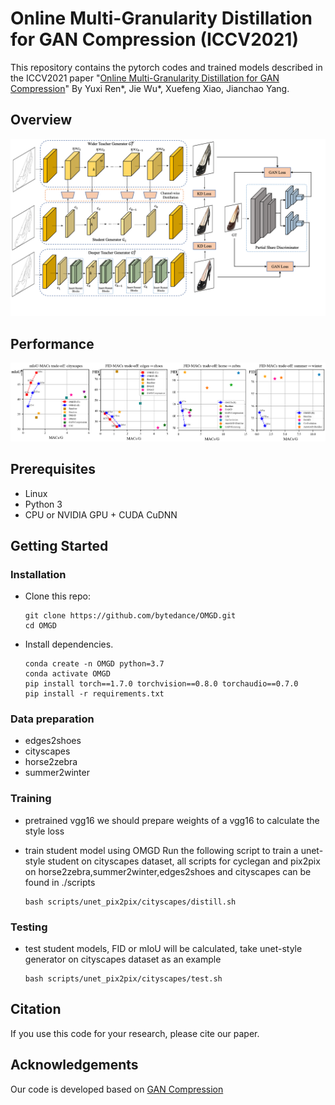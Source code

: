 # Online Multi-Granularity Distillation for GAN Compression (ICCV2021)

This repository contains the pytorch codes and trained models described in the ICCV2021 paper "[Online Multi-Granularity Distillation for GAN Compression](https://arxiv.org/pdf/2108.06908.pdf)" By Yuxi Ren*, Jie Wu*, Xuefeng Xiao, Jianchao Yang.
## Overview

![overview](imgs/OMGD.png)

## Performance

![performance](imgs/performance.png)


## Prerequisites

* Linux
* Python 3
* CPU or NVIDIA GPU + CUDA CuDNN

## Getting Started

### Installation

- Clone this repo:

  ```shell
  git clone https://github.com/bytedance/OMGD.git
  cd OMGD
  ```

- Install dependencies.

  ```shell
  conda create -n OMGD python=3.7
  conda activate OMGD
  pip install torch==1.7.0 torchvision==0.8.0 torchaudio==0.7.0 
  pip install -r requirements.txt 
  ```

### Data preparation

- edges2shoes
- cityscapes
- horse2zebra
- summer2winter


### Training

- pretrained vgg16
  we should prepare weights of a vgg16 to calculate the style loss 
  
- train student model using OMGD
  Run the following script to train a unet-style student on cityscapes dataset, 
  all scripts for cyclegan and pix2pix on horse2zebra,summer2winter,edges2shoes and cityscapes can be found in ./scripts

  ```shell
  bash scripts/unet_pix2pix/cityscapes/distill.sh
  ```

### Testing

- test student models, FID or mIoU will be calculated, take unet-style generator on cityscapes dataset as an example

  ```shell
  bash scripts/unet_pix2pix/cityscapes/test.sh
  ```

## Citation

If you use this code for your research, please cite our paper.

## Acknowledgements

Our code is developed based on [GAN Compression](https://github.com/mit-han-lab/gan-compression)
